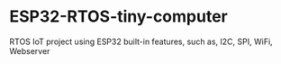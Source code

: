 # ESP32-RTOS-tiny-computer
RTOS IoT project using ESP32 built-in features, such as, I2C, SPI, WiFi, Webserver
